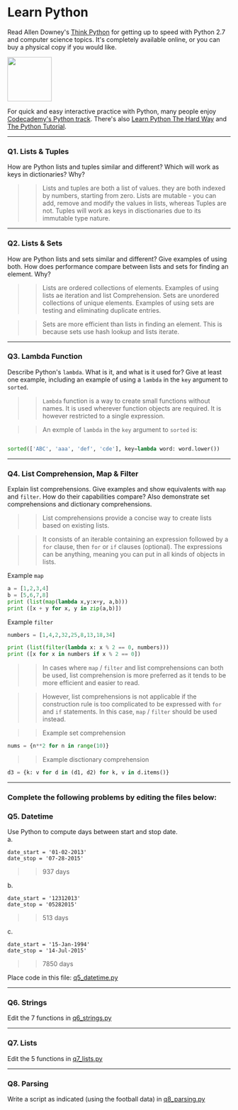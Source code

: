 # Learn Python

Read Allen Downey's [Think Python](http://www.greenteapress.com/thinkpython/) for getting up to speed with Python 2.7 and computer science topics. It's completely available online, or you can buy a physical copy if you would like.

<a href="http://www.greenteapress.com/thinkpython/"><img src="img/think_python.png" style="width: 100px;" target="_blank"></a>

For quick and easy interactive practice with Python, many people enjoy [Codecademy's Python track](http://www.codecademy.com/en/tracks/python). There's also [Learn Python The Hard Way](http://learnpythonthehardway.org/book/) and [The Python Tutorial](https://docs.python.org/2/tutorial/).

---

### Q1. Lists &amp; Tuples

How are Python lists and tuples similar and different? Which will work as keys in dictionaries? Why?

>> Lists and tuples are both a list of values. they are both indexed by numbers, starting from zero. Lists are mutable - you can add, remove and modify the values in lists, whereas Tuples are not. Tuples will work as keys in disctionaries due to its immutable type nature.

---

### Q2. Lists &amp; Sets

How are Python lists and sets similar and different? Give examples of using both. How does performance compare between lists and sets for finding an element. Why?

>> Lists are ordered collections of elements. Examples of using lists ae iteration and list Comprehension. Sets are unordered collections of unique elements. Examples of using sets are testing and eliminating duplicate entries.

>> Sets are more efficient than lists in finding an element. This is because sets use hash lookup and lists iterate. 

---

### Q3. Lambda Function

Describe Python's `lambda`. What is it, and what is it used for? Give at least one example, including an example of using a `lambda` in the `key` argument to `sorted`.

>> `Lambda` function is a way to create small functions without names. It is used wherever function objects are required. It is however restricted to a single expression. 

>> An exmple of `lambda` in the `key` argument to `sorted` is:

```python

sorted(['ABC', 'aaa', 'def', 'cde'], key=lambda word: word.lower())

```

---

### Q4. List Comprehension, Map &amp; Filter

Explain list comprehensions. Give examples and show equivalents with `map` and `filter`. How do their capabilities compare? Also demonstrate set comprehensions and dictionary comprehensions.

>> List comprehensions provide a concise way to create lists based on existing lists. 

>> It consists of an iterable containing an expression followed by a `for` clause, then `for` or `if` clauses (optional). The expressions can be anything, meaning you can put in all kinds of objects in lists.

Example `map`
```python
a = [1,2,3,4]
b = [5,6,7,8]
print (list(map(lambda x,y:x+y, a,b)))
print ([x + y for x, y in zip(a,b)])
```

Example `filter`
```python
numbers = [1,4,2,32,25,8,13,18,34]

print (list(filter(lambda x: x % 2 == 0, numbers)))
print ([x for x in numbers if x % 2 == 0])
```

>> In cases where `map` / `filter` and list comprehensions can both be used, list comprehension is more preferred as it tends to be more efficient and easier to read.

>> However, list comprehensions is not applicable if the construction rule is too complicated to be expressed with `for` and `if` statements. In this case, `map` / `filter` should be used instead. 

>> Example set comprehension
```python
nums = {n**2 for n in range(10)}
```

>> Example disctionary comprehension
```python
d3 = {k: v for d in (d1, d2) for k, v in d.items()}
```

---

### Complete the following problems by editing the files below:

### Q5. Datetime
Use Python to compute days between start and stop date.   
a.  

```
date_start = '01-02-2013'    
date_stop = '07-28-2015'
```

>> 937 days

b.  
```
date_start = '12312013'  
date_stop = '05282015'  
```

>> 513 days

c.  
```
date_start = '15-Jan-1994'      
date_stop = '14-Jul-2015'  
```

>> 7850 days

Place code in this file: [q5_datetime.py](python/q5_datetime.py)

---

### Q6. Strings
Edit the 7 functions in [q6_strings.py](python/q6_strings.py)

---

### Q7. Lists
Edit the 5 functions in [q7_lists.py](python/q7_lists.py)

---

### Q8. Parsing
Write a script as indicated (using the football data) in [q8_parsing.py](python/q8_parsing.py)





